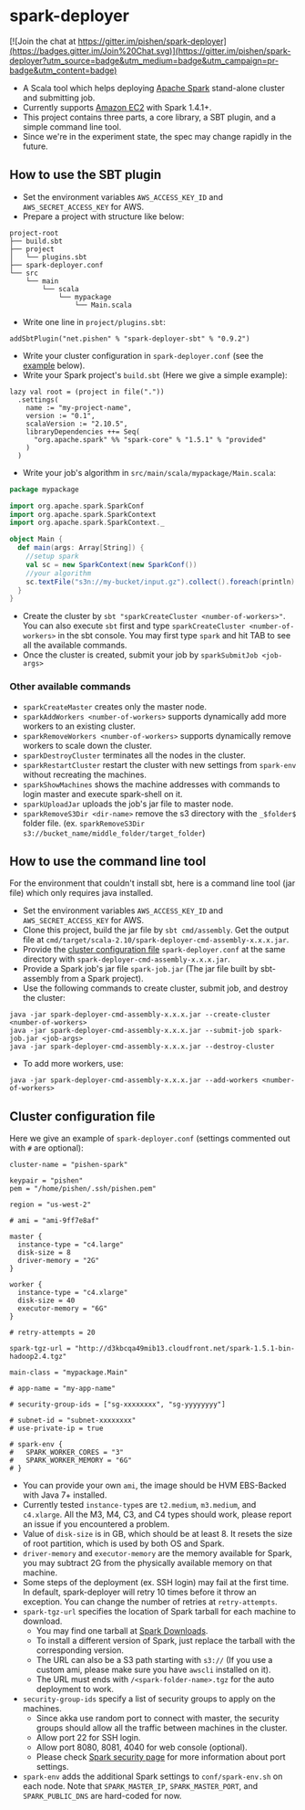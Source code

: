 # spark-deployer

[![Join the chat at https://gitter.im/pishen/spark-deployer](https://badges.gitter.im/Join%20Chat.svg)](https://gitter.im/pishen/spark-deployer?utm_source=badge&utm_medium=badge&utm_campaign=pr-badge&utm_content=badge)
* A Scala tool which helps deploying [Apache Spark](http://spark.apache.org/) stand-alone cluster and submitting job.
* Currently supports [Amazon EC2](http://aws.amazon.com/ec2/) with Spark 1.4.1+.
* This project contains three parts, a core library, a SBT plugin, and a simple command line tool.
* Since we're in the experiment state, the spec may change rapidly in the future.

## How to use the SBT plugin
* Set the environment variables `AWS_ACCESS_KEY_ID` and `AWS_SECRET_ACCESS_KEY` for AWS.
* Prepare a project with structure like below:
```
project-root
├── build.sbt
├── project
│   └── plugins.sbt
├── spark-deployer.conf
└── src
    └── main
        └── scala
            └── mypackage
                └── Main.scala
```
* Write one line in `project/plugins.sbt`:
```
addSbtPlugin("net.pishen" % "spark-deployer-sbt" % "0.9.2")
```
* Write your cluster configuration in `spark-deployer.conf` (see the [example](#cluster-configuration-file) below).
* Write your Spark project's `build.sbt` (Here we give a simple example):
```
lazy val root = (project in file("."))
  .settings(
    name := "my-project-name",
    version := "0.1",
    scalaVersion := "2.10.5",
    libraryDependencies ++= Seq(
      "org.apache.spark" %% "spark-core" % "1.5.1" % "provided"
    )
  )
```
* Write your job's algorithm in `src/main/scala/mypackage/Main.scala`:
```scala
package mypackage

import org.apache.spark.SparkConf
import org.apache.spark.SparkContext
import org.apache.spark.SparkContext._

object Main {
  def main(args: Array[String]) {
    //setup spark
    val sc = new SparkContext(new SparkConf())
    //your algorithm 
    sc.textFile("s3n://my-bucket/input.gz").collect().foreach(println)
  }
}
```
* Create the cluster by `sbt "sparkCreateCluster <number-of-workers>"`. You can also execute `sbt` first and type `sparkCreateCluster <number-of-workers>` in the sbt console. You may first type `spark` and hit TAB to see all the available commands.
* Once the cluster is created, submit your job by `sparkSubmitJob <job-args>`

### Other available commands
* `sparkCreateMaster` creates only the master node.
* `sparkAddWorkers <number-of-workers>` supports dynamically add more workers to an existing cluster.
* `sparkRemoveWorkers <number-of-workers>` supports dynamically remove workers to scale down the cluster.
* `sparkDestroyCluster` terminates all the nodes in the cluster.
* `sparkRestartCluster` restart the cluster with new settings from `spark-env` without recreating the machines.
* `sparkShowMachines` shows the machine addresses with commands to login master and execute spark-shell on it.
* `sparkUploadJar` uploads the job's jar file to master node.
* `sparkRemoveS3Dir <dir-name>` remove the s3 directory with the `_$folder$` folder file. (ex. `sparkRemoveS3Dir s3://bucket_name/middle_folder/target_folder`)

## How to use the command line tool
For the environment that couldn't install sbt, here is a command line tool (jar file) which only requires java installed.
* Set the environment variables `AWS_ACCESS_KEY_ID` and `AWS_SECRET_ACCESS_KEY` for AWS.
* Clone this project, build the jar file by `sbt cmd/assembly`. Get the output file at `cmd/target/scala-2.10/spark-deployer-cmd-assembly-x.x.x.jar`.
* Provide the [cluster configuration file](#cluster-configuration-file) `spark-deployer.conf` at the same directory with `spark-deployer-cmd-assembly-x.x.x.jar`.
* Provide a Spark job's jar file `spark-job.jar` (The jar file built by sbt-assembly from a Spark project).
* Use the following commands to create cluster, submit job, and destroy the cluster:
```
java -jar spark-deployer-cmd-assembly-x.x.x.jar --create-cluster <number-of-workers>
java -jar spark-deployer-cmd-assembly-x.x.x.jar --submit-job spark-job.jar <job-args>
java -jar spark-deployer-cmd-assembly-x.x.x.jar --destroy-cluster
```
* To add more workers, use:
```
java -jar spark-deployer-cmd-assembly-x.x.x.jar --add-workers <number-of-workers>
```

## Cluster configuration file
Here we give an example of `spark-deployer.conf` (settings commented out with `#` are optional):
```
cluster-name = "pishen-spark"

keypair = "pishen"
pem = "/home/pishen/.ssh/pishen.pem"

region = "us-west-2"

# ami = "ami-9ff7e8af"

master {
  instance-type = "c4.large"
  disk-size = 8
  driver-memory = "2G"
}

worker {
  instance-type = "c4.xlarge"
  disk-size = 40
  executor-memory = "6G"
}

# retry-attempts = 20

spark-tgz-url = "http://d3kbcqa49mib13.cloudfront.net/spark-1.5.1-bin-hadoop2.4.tgz"

main-class = "mypackage.Main"

# app-name = "my-app-name"

# security-group-ids = ["sg-xxxxxxxx", "sg-yyyyyyyy"]

# subnet-id = "subnet-xxxxxxxx"
# use-private-ip = true

# spark-env {
#   SPARK_WORKER_CORES = "3"
#   SPARK_WORKER_MEMORY = "6G"
# }
```
* You can provide your own `ami`, the image should be HVM EBS-Backed with Java 7+ installed.
* Currently tested `instance-type`s are `t2.medium`, `m3.medium`, and `c4.xlarge`. All the M3, M4, C3, and C4 types should work, please report an issue if you encountered a problem.
* Value of `disk-size` is in GB, which should be at least 8. It resets the size of root partition, which is used by both OS and Spark.
* `driver-memory` and `executor-memory` are the memory available for Spark, you may subtract 2G from the physically available memory on that machine.
* Some steps of the deployment (ex. SSH login) may fail at the first time. In default, spark-deployer will retry 10 times before it throw an exception. You can change the number of retries at `retry-attempts`.
* `spark-tgz-url` specifies the location of Spark tarball for each machine to download.
  * You may find one tarball at [Spark Downloads](http://spark.apache.org/downloads.html).
  * To install a different version of Spark, just replace the tarball with the corresponding version.
  * The URL can also be a S3 path starting with `s3://` (If you use a custom ami, please make sure you have `awscli` installed on it).
  * The URL must ends with `/<spark-folder-name>.tgz` for the auto deployment to work.
* `security-group-ids` specify a list of security groups to apply on the machines.
  * Since akka use random port to connect with master, the security groups should allow all the traffic between machines in the cluster.
  * Allow port 22 for SSH login.
  * Allow port 8080, 8081, 4040 for web console (optional).
  * Please check [Spark security page](http://spark.apache.org/docs/latest/security.html#configuring-ports-for-network-security) for more information about port settings.
* `spark-env` adds the additional Spark settings to `conf/spark-env.sh` on each node. Note that `SPARK_MASTER_IP`, `SPARK_MASTER_PORT`, and `SPARK_PUBLIC_DNS` are hard-coded for now.
